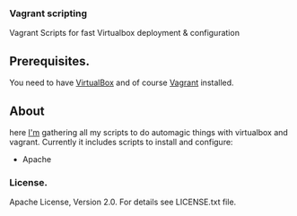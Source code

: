 ### Vagrant scripting
Vagrant Scripts for fast Virtualbox deployment & configuration

## Prerequisites.

You need to have [VirtualBox](https://www.virtualbox.org/wiki/Downloads) and
of course [Vagrant](https://www.vagrantup.com/downloads.html) installed.

## About
here [I'm](http://www.herde.com) gathering all my scripts to do automagic things with virtualbox and vagrant.
Currently it includes scripts to install and configure:

- Apache


### License.
Apache License, Version 2.0.
For details see LICENSE.txt file.
